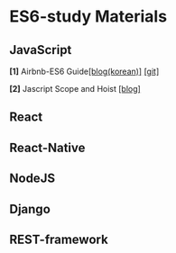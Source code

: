 # ES6-study Materials

## JavaScript
**[1]** Airbnb-ES6 Guide[[blog(korean)]](https://firejune.com/1794/Airbnb%EC%9D%98+ES6+%EC%9E%90%EB%B0%94%EC%8A%A4%ED%81%AC%EB%A6%BD%ED%8A%B8+%EC%8A%A4%ED%83%80%EC%9D%BC+%EA%B0%80%EC%9D%B4%EB%93%9C)
[[git]](https://github.com/airbnb/javascript)


**[2]** Jascript Scope and Hoist [[blog]](http://chanlee.github.io/2013/12/10/javascript-variable-scope-and-hoisting)

## React

## React-Native

## NodeJS

## Django

## REST-framework
